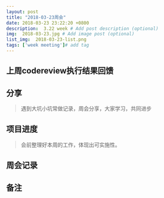 ```yaml
---
layout: post
title: "2018-03-23周会"
date: 2018-03-23 23:22:20 +0800
description:  3.22 week # Add post description (optional)
img:  2018-03-23.jpg # Add image post (optional)
list_img:  2018-03-23-list.png
tags: ['week meeting']# add tag
---
```

## 上周codereview执行结果回馈



## 分享


> 遇到大坑小坑常做记录，周会分享，大家学习，共同进步

## 项目进度


> 会前整理好本周的工作，体现出可实施性。


## 周会记录


## 备注





